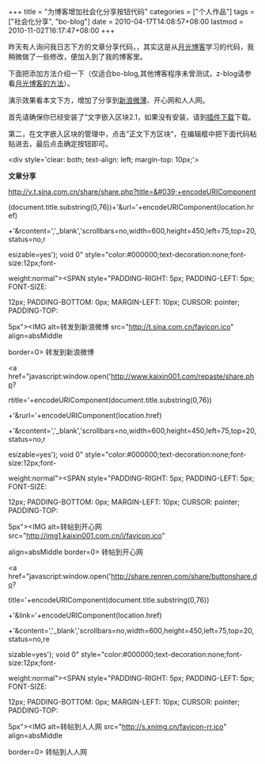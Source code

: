 +++
title = "为博客增加社会化分享按钮代码"
categories = ["个人作品"]
tags = ["社会化分享", "bo-blog"]
date = 2010-04-17T14:08:57+08:00
lastmod = 2010-11-02T16:17:47+08:00
+++



昨天有人询问我日志下方的文章分享代码，，其实这是从<a href="http://www.williamlong.info" target="_blank">月光博客</a>学习的代码，我稍微做了一些修改，便加入到了我的博客里。

下面把添加方法介绍一下（仅适合bo-blog,其他博客程序未曾测试，z-blog请参看<a href="http://www.williamlong.info/archives/2072.html" target="_blank">月光博客的方法</a>）。



演示效果看本文下方，增加了分享到<a href="http://t.sina.com.cn/" target="_blank">新浪微薄</a>、开心网和人人网。

首先请确保你已经安装了“文字嵌入区块2.1，如果没有安装，请到<a href="http://www.bo-blog.com/index.php?l=zh_cn&mod=plugins" target="_blank">插件下载</a>下载。

第二，在文字嵌入区块的管理中，点击”正文下方区块“，在编辑框中把下面代码粘贴进去，最后点击确定按钮即可。

<div class="quote"><div class="quote-title"></div><div class="quote-content">

<coolcode><div style=&#039;clear: both; text-align: left; margin-top: 10px;&#039;>

<strong>文章分享</strong>

<div id="socialbookmark"><a href="javascript:window.open

(&#039;http://v.t.sina.com.cn/share/share.php?title=&#039;+encodeURIComponent

(document.title.substring(0,76))+&#039;&url=&#039;+encodeURIComponent(location.href)

+&#039;&rcontent=&#039;,&#039;_blank&#039;,&#039;scrollbars=no,width=600,height=450,left=75,top=20,status=no,r

esizable=yes&#039;); void 0" style="color:#000000;text-decoration:none;font-size:12px;font-

weight:normal"><SPAN style="PADDING-RIGHT: 5px; PADDING-LEFT: 5px; FONT-SIZE: 

12px; PADDING-BOTTOM: 0px; MARGIN-LEFT: 10px; CURSOR: pointer; PADDING-TOP: 

5px"><IMG alt=转发到新浪微博 src="http://t.sina.com.cn/favicon.ico" align=absMiddle 

border=0> 转发到新浪微博</SPAN></a>

<a href="javascript:window.open(&#039;http://www.kaixin001.com/repaste/share.php?

rtitle=&#039;+encodeURIComponent(document.title.substring(0,76))

+&#039;&rurl=&#039;+encodeURIComponent(location.href)

+&#039;&rcontent=&#039;,&#039;_blank&#039;,&#039;scrollbars=no,width=600,height=450,left=75,top=20,status=no,r

esizable=yes&#039;); void 0" style="color:#000000;text-decoration:none;font-size:12px;font-

weight:normal"><SPAN style="PADDING-RIGHT: 5px; PADDING-LEFT: 5px; FONT-SIZE: 

12px; PADDING-BOTTOM: 0px; MARGIN-LEFT: 10px; CURSOR: pointer; PADDING-TOP: 

5px"><IMG alt=转帖到开心网 src="http://img1.kaixin001.com.cn/i/favicon.ico" 

align=absMiddle border=0> 转帖到开心网</SPAN></a>

<a href="javascript:window.open(&#039;http://share.renren.com/share/buttonshare.do?

title=&#039;+encodeURIComponent(document.title.substring(0,76))

+&#039;&link=&#039;+encodeURIComponent(location.href)

+&#039;&content=&#039;,&#039;_blank&#039;,&#039;scrollbars=no,width=600,height=450,left=75,top=20,status=no,re

sizable=yes&#039;); void 0" style="color:#000000;text-decoration:none;font-size:12px;font-

weight:normal"><SPAN style="PADDING-RIGHT: 5px; PADDING-LEFT: 5px; FONT-SIZE: 

12px; PADDING-BOTTOM: 0px; MARGIN-LEFT: 10px; CURSOR: pointer; PADDING-TOP: 

5px"><IMG alt=转帖到人人网 src="http://s.xnimg.cn/favicon-rr.ico" align=absMiddle 

border=0> 转帖到人人网</SPAN></a></div>



</div>

</coolcode></div></div>


